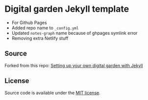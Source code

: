# Digital garden Jekyll template

- For Github Pages
- Added repo name to `_config.yml`
- Updated `notes-graph` name because of ghpages symlink error
- Removing extra Netlify stuff

## Source
Forked from this repo:
[Setting up your own digital garden with Jekyll](https://maximevaillancourt.com/blog/setting-up-your-own-digital-garden-with-jekyll)

## License
Source code is available under the [MIT license](LICENSE.md).
